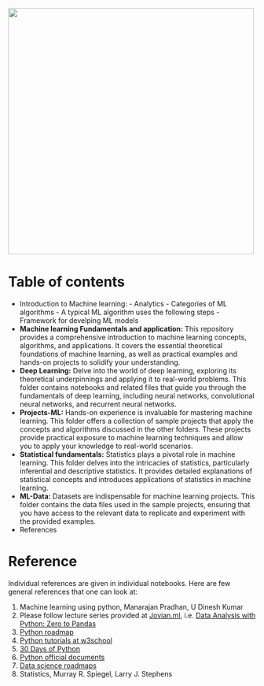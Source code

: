 <img src="ML-Fundamental/ML-image/CS-ml-deep.png" width="500" height="500" />

# Table of contents
<!--ts-->
   - Introduction to Machine learning:
    - Analytics
    - Categories of ML algorithms
    - A typical ML algorithm uses the following steps
    - Framework for develping ML models
  - **Machine learning Fundamentals and application:** This repository provides a comprehensive introduction to machine learning concepts, algorithms, and applications. It covers the essential theoretical foundations of machine learning, as well as practical examples and hands-on projects to solidify your understanding.
  - **Deep Learning:** Delve into the world of deep learning, exploring its theoretical underpinnings and applying it to real-world problems. This folder contains notebooks and related files that guide you through the fundamentals of deep learning, including neural networks, convolutional neural networks, and recurrent neural networks.
  - **Projects-ML:** Hands-on experience is invaluable for mastering machine learning. This folder offers a collection of sample projects that apply the concepts and algorithms discussed in the other folders. These projects provide practical exposure to machine learning techniques and allow you to apply your knowledge to real-world scenarios.
  - **Statistical fundamentals:** Statistics plays a pivotal role in machine learning. This folder delves into the intricacies of statistics, particularly inferential and descriptive statistics. It provides detailed explanations of statistical concepts and introduces applications of statistics in machine learning.
  - **ML-Data:** Datasets are indispensable for machine learning projects. This folder contains the data files used in the sample projects, ensuring that you have access to the relevant data to replicate and experiment with the provided examples.
  - References
<!--te-->

<!---------------------------- Reference ------------------------------>
# Reference

Individual references are given in individual notebooks. Here are few general references that one can look at:

1. Machine learning using python, Manarajan Pradhan, U Dinesh Kumar
2. Please follow lecture series provided at [Jovian.ml](https://jovian.ai/), i.e. [Data Analysis with Python: Zero to Pandas](https://jovian.ai/learn/data-analysis-with-python-zero-to-pandas)
3. [Python roadmap](https://roadmap.sh/python/)
4. [Python tutorials at w3school](https://www.w3schools.com/python/default.asp)
5. [30 Days of Python](https://github.com/asabeneh/30-days-of-python)
6. [Python official documents](https://docs.python.org/3/tutorial/)
7. [Data science roadmaps](https://github.com/codebasics/py/blob/master/TechTopics/DataScienceRoadMap2020/data_science_roadmap_2020.md)
8. Statistics, Murray R. Spiegel, Larry J. Stephens
